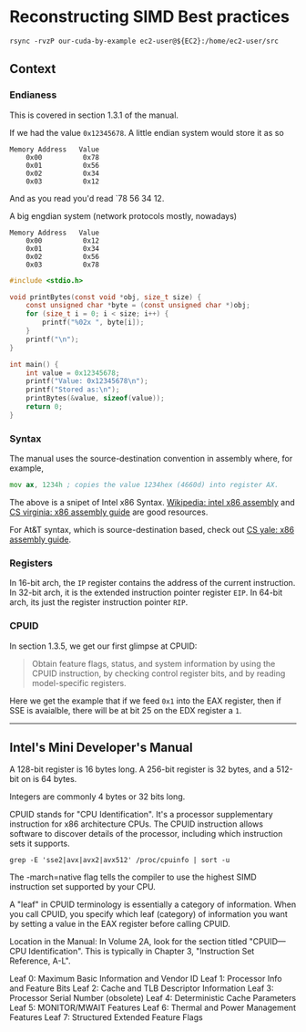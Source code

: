 # Reconstructing SIMD Best practices

```
rsync -rvzP our-cuda-by-example ec2-user@${EC2}:/home/ec2-user/src
```

## Context

### Endianess

This is covered in section 1.3.1 of the manual.

If we had the value `0x12345678`.
A little endian system would store it as so

```
Memory Address   Value
    0x00          0x78
    0x01          0x56
    0x02          0x34
    0x03          0x12
```

And as you read you'd read `78 56 34 12.

A big engdian system (network protocols mostly, nowadays)

```
Memory Address   Value
    0x00          0x12
    0x01          0x34
    0x02          0x56
    0x03          0x78
```

```c
#include <stdio.h>

void printBytes(const void *obj, size_t size) {
    const unsigned char *byte = (const unsigned char *)obj;
    for (size_t i = 0; i < size; i++) {
        printf("%02x ", byte[i]);
    }
    printf("\n");
}

int main() {
    int value = 0x12345678;
    printf("Value: 0x12345678\n");
    printf("Stored as:\n");
    printBytes(&value, sizeof(value));
    return 0;
}
```

### Syntax

The manual uses the source-destination convention in assembly where, for example,

```asm
mov ax, 1234h ; copies the value 1234hex (4660d) into register AX.
```

The above is a snipet of Intel x86 Syntax.
[Wikipedia: intel x86 assembly](https://en.wikipedia.org/wiki/X86_assembly_language)
and
[CS virginia: x86 assembly guide](https://www.cs.virginia.edu/~evans/cs216/guides/x86.html)
are good resources.

For At&T syntax, which is source-destination based, check out
[CS yale: x86 assembly guide](https://flint.cs.yale.edu/cs421/papers/x86-asm/asm.html).


### Registers

In 16-bit arch, the `IP` register contains the address of the current instruction.
In 32-bit arch, it is the extended instruction pointer register `EIP`.
In 64-bit arch, its just the register instruction pointer `RIP`.


### CPUID

In section 1.3.5, we get our first glimpse at CPUID:

> Obtain feature flags, status, and system information by using the CPUID instruction,
> by checking control register bits, and by reading model-specific registers. 

Here we get the example that if we feed `0x1` into the EAX register, then if SSE is avaialble, there will be
at bit 25 on the EDX register a `1`.

---

## Intel's Mini Developer's Manual


A 128-bit register is 16 bytes long.
A 256-bit register is 32 bytes, and a 512-bit on is 64 bytes.

Integers are commonly 4 bytes or 32 bits long.


CPUID stands for "CPU Identification". It's a processor supplementary instruction for x86 architecture CPUs.
The CPUID instruction allows software to discover details of the processor, including which instruction sets it supports.

```
grep -E 'sse2|avx|avx2|avx512' /proc/cpuinfo | sort -u
```


The -march=native flag tells the compiler to use the highest SIMD instruction set supported by your CPU.


A "leaf" in CPUID terminology is essentially a category of information.
When you call CPUID, you specify which leaf (category) of information you want by setting a value in the EAX register before calling CPUID.

Location in the Manual:
In Volume 2A, look for the section titled "CPUID—CPU Identification".
This is typically in Chapter 3, "Instruction Set Reference, A-L".

Leaf 0: Maximum Basic Information and Vendor ID
Leaf 1: Processor Info and Feature Bits
Leaf 2: Cache and TLB Descriptor Information
Leaf 3: Processor Serial Number (obsolete)
Leaf 4: Deterministic Cache Parameters
Leaf 5: MONITOR/MWAIT Features
Leaf 6: Thermal and Power Management Features
Leaf 7: Structured Extended Feature Flags